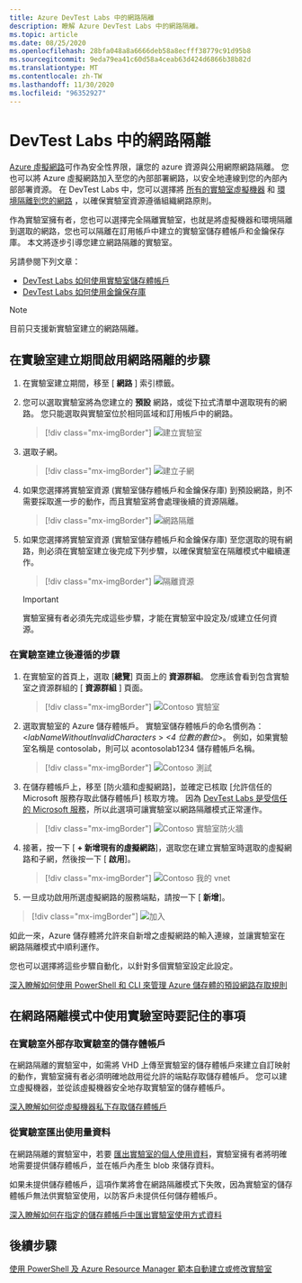 ```yaml
---
title: Azure DevTest Labs 中的網路隔離
description: 瞭解 Azure DevTest Labs 中的網路隔離。
ms.topic: article
ms.date: 08/25/2020
ms.openlocfilehash: 28bfa048a8a6666deb58a8ecfff38779c91d95b8
ms.sourcegitcommit: 9eda79ea41c60d58a4ceab63d424d6866b38b82d
ms.translationtype: MT
ms.contentlocale: zh-TW
ms.lasthandoff: 11/30/2020
ms.locfileid: "96352927"
---
```

# <a name="network-isolation-in-devtest-labs"></a>DevTest Labs 中的網路隔離

[Azure 虛擬網路](../virtual-network/virtual-networks-overview.md)可作為安全性界限，讓您的 azure 資源與公用網際網路隔離。 您也可以將 Azure 虛擬網路加入至您的內部部署網路，以安全地連線到您的內部內部部署資源。 在 DevTest Labs 中，您可以選擇將 [所有的實驗室虛擬機器](devtest-lab-configure-vnet.md) 和 [環境隔離到您的網路](connect-environment-lab-virtual-network.md) ，以確保實驗室資源遵循組織網路原則。 

作為實驗室擁有者，您也可以選擇完全隔離實驗室，也就是將虛擬機器和環境隔離到選取的網路，您也可以隔離在訂用帳戶中建立的實驗室儲存體帳戶和金鑰保存庫。 本文將逐步引導您建立網路隔離的實驗室。 

另請參閱下列文章：

- [DevTest Labs 如何使用實驗室儲存體帳戶](encrypt-storage.md)
- [DevTest Labs 如何使用金鑰保存庫](devtest-lab-store-secrets-in-key-vault.md)
 
> [!NOTE]
> 目前只支援新實驗室建立的網路隔離。

## <a name="steps-to-enable-network-isolation-during-lab-creation"></a>在實驗室建立期間啟用網路隔離的步驟

1. 在實驗室建立期間，移至 [ **網路** ] 索引標籤。
1. 您可以選取實驗室將為您建立的 **預設** 網路，或從下拉式清單中選取現有的網路。 您只能選取與實驗室位於相同區域和訂用帳戶中的網路。 

    > [!div class="mx-imgBorder"]
    > ![建立實驗室](./media/network-isolation/create-lab.png)
1. 選取子網。

    > [!div class="mx-imgBorder"]
    > ![建立子網](./media/network-isolation/create-lab-subnet.png)
1. 如果您選擇將實驗室資源 (實驗室儲存體帳戶和金鑰保存庫) 到預設網路，則不需要採取進一步的動作，而且實驗室將會處理後續的資源隔離。
 
    > [!div class="mx-imgBorder"]
    > ![網路隔離](./media/network-isolation/isolate-lab-resources.png)
1. 如果您選擇將實驗室資源 (實驗室儲存體帳戶和金鑰保存庫) 至您選取的現有網路，則必須在實驗室建立後完成下列步驟，以確保實驗室在隔離模式中繼續運作。 
 
    > [!div class="mx-imgBorder"]
    > ![隔離資源](./media/network-isolation/isolate-my-vnet.png)

    > [!IMPORTANT]
    > 實驗室擁有者必須先完成這些步驟，才能在實驗室中設定及/或建立任何資源。

### <a name="steps-to-follow-post-lab-creation"></a>在實驗室建立後遵循的步驟

1. 在實驗室的首頁上，選取 [**總覽**] 頁面上的 **資源群組**。 您應該會看到包含實驗室之資源群組的 [ **資源群組** ] 頁面。 
 
   > [!div class="mx-imgBorder"]
   > ![Contoso 實驗室](./media/network-isolation/contoso-lab.png)
1. 選取實驗室的 Azure 儲存體帳戶。 實驗室儲存體帳戶的命名慣例為：<*labNameWithoutInvalidCharacters* > *<4 位數的數位*>。 例如，如果實驗室名稱是 contosolab，則可以 acontosolab1234 儲存體帳戶名稱。
 
   > [!div class="mx-imgBorder"]
   > ![Contoso 測試](./media/network-isolation/contoso-test.png)
1. 在儲存體帳戶上，移至 [防火牆和虛擬網路]，並確定已核取 [允許信任的 Microsoft 服務存取此儲存體帳戶] 核取方塊。 因為 [DevTest Labs 是受信任的 Microsoft 服務](../storage/common/storage-network-security.md#trusted-microsoft-services)，所以此選項可讓實驗室以網路隔離模式正常運作。 

   > [!div class="mx-imgBorder"]
   > ![Contoso 實驗室防火牆](./media/network-isolation/contoso-lab-firewalls-vnets.png)
1. 接著，按一下 [ **+ 新增現有的虛擬網路**]，選取您在建立實驗室時選取的虛擬網路和子網，然後按一下 [ **啟用**]。 

   > [!div class="mx-imgBorder"]
   > ![Contoso 我的 vnet](./media/network-isolation/contoso-lab-my-vnet.png)
5.  一旦成功啟用所選虛擬網路的服務端點，請按一下 [ **新增**]。 

   > [!div class="mx-imgBorder"]
   > ![加入](./media/network-isolation/contoso-firewall-add.png)
 
如此一來，Azure 儲存體將允許來自新增之虛擬網路的輸入連線，並讓實驗室在網路隔離模式中順利運作。 

您也可以選擇將這些步驟自動化，以針對多個實驗室設定此設定。 

[深入瞭解如何使用 PowerShell 和 CLI 來管理 Azure 儲存體的預設網路存取規則](../storage/common/storage-network-security.md?toc=%2fazure%2fvirtual-network%2ftoc.json#powershell)

## <a name="things-to-remember-while-using-a-lab-in-a-network-isolated-mode"></a>在網路隔離模式中使用實驗室時要記住的事項

### <a name="accessing-labs-storage-account-outside-the-lab"></a>在實驗室外部存取實驗室的儲存體帳戶 

在網路隔離的實驗室中，如需將 VHD 上傳至實驗室的儲存體帳戶來建立自訂映射的動作，實驗室擁有者必須明確地啟用從允許的端點存取儲存體帳戶。 您可以建立虛擬機器，並從該虛擬機器安全地存取實驗室的儲存體帳戶。 

[深入瞭解如何從虛擬機器私下存取儲存體帳戶](../private-link/tutorial-private-endpoint-storage-portal.md)

### <a name="exporting-usage-data-from-the-lab"></a>從實驗室匯出使用量資料 

在網路隔離的實驗室中，若要 [匯出實驗室的個人使用資料](personal-data-delete-export.md)，實驗室擁有者將明確地需要提供儲存體帳戶，並在帳戶內產生 blob 來儲存資料。 

如果未提供儲存體帳戶，這項作業將會在網路隔離模式下失敗，因為實驗室的儲存體帳戶無法供實驗室使用，以防客戶未提供任何儲存體帳戶。 

[深入瞭解如何在指定的儲存體帳戶中匯出實驗室使用方式資料](personal-data-delete-export.md#azure-powershell)

## <a name="next-steps"></a>後續步驟

[使用 PowerShell 及 Azure Resource Manager 範本自動建立或修改實驗室](devtest-lab-use-arm-and-powershell-for-lab-resources.md)